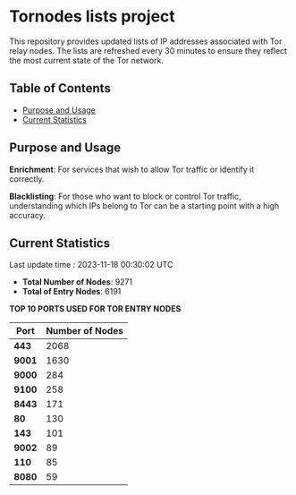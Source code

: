 # Tornodes lists project

This repository provides updated lists of IP addresses associated with Tor relay nodes. The lists are refreshed every 30 minutes to ensure they reflect the most current state of the Tor network.

## Table of Contents

- [Purpose and Usage](#purpose-and-usage)
- [Current Statistics](#current-statistics)


## Purpose and Usage

**Enrichment**: For services that wish to allow Tor traffic or identify it correctly.

**Blacklisting**: For those who want to block or control Tor traffic, understanding which IPs belong to Tor can be a starting point with a high accuracy.

## Current Statistics

Last update time : 2023-11-18 00:30:02 UTC

- **Total Number of Nodes**: 9271
- **Total of Entry Nodes**: 6191

**TOP 10 PORTS USED FOR TOR ENTRY NODES**

| **Port** | **Number of Nodes** |
|------|-----------------|
| **443**   | 2068  |
| **9001**   | 1630  |
| **9000**   | 284  |
| **9100**   | 258  |
| **8443**   | 171  |
| **80**   | 130  |
| **143**   | 101  |
| **9002**   | 89  |
| **110**   | 85  |
| **8080**   | 59  |

